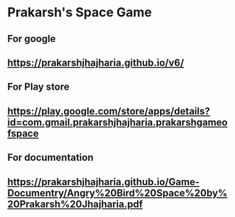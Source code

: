 # Prakarsh's Space Game
## For google
## https://prakarshjhajharia.github.io/v6/
## For Play store
## https://play.google.com/store/apps/details?id=com.gmail.prakarshjhajharia.prakarshgameofspace
## For documentation
## https://prakarshjhajharia.github.io/Game-Documentry/Angry%20Bird%20Space%20by%20Prakarsh%20Jhajharia.pdf
